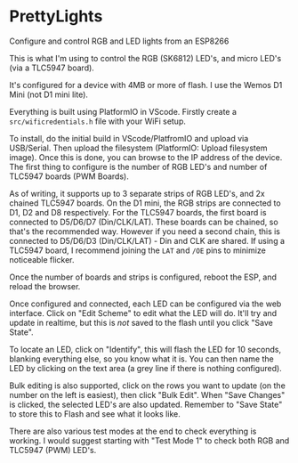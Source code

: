 # PrettyLights
Configure and control RGB and LED lights from an ESP8266

This is what I'm using to control the RGB (SK6812) LED's, and micro LED's (via a TLC5947 board).

It's configured for a device with 4MB or more of flash. I use the Wemos D1 Mini (not D1 mini lite).

Everything is built using PlatformIO in VScode. Firstly create a `src/wificredentials.h` file with your WiFi setup.

To install, do the initial build in VScode/PlatfromIO and upload via USB/Serial. Then upload the filesystem (PlatformIO: Upload filesystem image). Once this is done, you can browse to the IP address of the device. The first thing to configure is the number of RGB LED's and number of TLC5947 boards (PWM Boards).

As of writing, it supports up to 3 separate strips of RGB LED's, and 2x chained TLC5947 boards. On the D1 mini, the RGB strips are connected to D1, D2 and D8 respectively. For the TLC5947 boards, the first board is connected to D5/D6/D7 (Din/CLK/LAT). These boards can be chained, so that's the recommended way. However if you need a second chain, this is connected to D5/D6/D3 (Din/CLK/LAT) - Din and CLK are shared. If using a TLC5947 board, I recommend joining the `LAT` and `/OE` pins to minimize noticeable flicker.

Once the number of boards and strips is configured, reboot the ESP, and reload the browser.

Once configured and connected, each LED can be configured via the web interface. Click on "Edit Scheme" to edit what the LED will do. It'll try and update in realtime, but this is _not_ saved to the flash until you click "Save State".

To locate an LED, click on "Identify", this will flash the LED for 10 seconds, blanking everything else, so you know what it is. You can then name the LED by clicking on the text area (a grey line if there is nothing configured).

Bulk editing is also supported, click on the rows you want to update (on the number on the left is easiest), then click "Bulk Edit". When "Save Changes" is clicked, the selected LED's are also updated. Remember to "Save State" to store this to Flash and see what it looks like.

There are also various test modes at the end to check everything is working. I would suggest starting with "Test Mode 1" to check both RGB and TLC5947 (PWM) LED's.